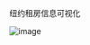 纽约租房信息可视化
 


![image](https://github.com/user-attachments/assets/a22db6e6-18ed-4b4c-92f3-c1e845cbaf6c)
